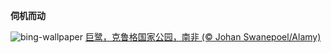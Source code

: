
**伺机而动**

![bing-wallpaper](https://www.bing.com/th?id=OHR.GoliathHeron_ZH-CN2413747227_1920x1080.jpg)
[巨鹭，克鲁格国家公园，南非 (© Johan Swanepoel/Alamy)](https://www.bing.com/search?q=%E5%B7%A8%E9%B9%AD&amp;form=hpcapt&amp;mkt=zh-cn)
  